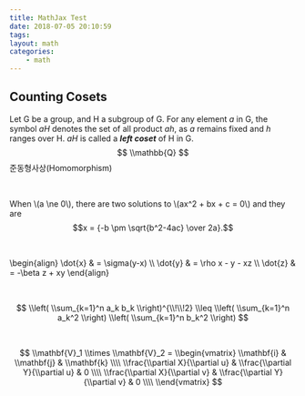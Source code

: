 ```yaml
---
title: MathJax Test
date: 2018-07-05 20:10:59
tags:
layout: math
categories:
    - math
---
```


## Counting Cosets
Let G be a group, and H a subgroup of G. For any element *a* in G, the symbol *aH* denotes the set of all product *ah*, as *a* remains fixed and *h* ranges over H. *aH* is called a **_left coset_** of H in G.
$$
\\mathbb{Q}
$$
준동형사상(Homomorphism)

<br>

When \\(a \\ne 0\\), there are two solutions to \\(ax^2 + bx + c = 0\\) and they are
$$x = {-b \pm \sqrt{b^2-4ac} \over 2a}.$$

<br>

\\begin{align}
\\dot{x} & = \\sigma(y-x) \\\\
\\dot{y} & = \\rho x - y - xz \\\\
\\dot{z} & = -\\beta z + xy
\\end{align}

<br>

$$
\\left( \\sum_{k=1}^n a_k b_k \\right)^{\\!\\!2} \\leq
 \\left( \\sum_{k=1}^n a_k^2 \\right) \\left( \\sum_{k=1}^n b_k^2 \\right)
$$

<br>

$$
\\mathbf{V}_1 \\times \\mathbf{V}_2 =
   \\begin{vmatrix}
    \\mathbf{i} & \\mathbf{j} & \\mathbf{k} \\\\
    \\frac{\\partial X}{\\partial u} & \\frac{\\partial Y}{\\partial u} & 0 \\\\
    \\frac{\\partial X}{\\partial v} & \\frac{\\partial Y}{\\partial v} & 0 \\\\
   \\end{vmatrix}
$$
